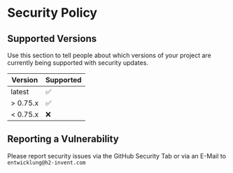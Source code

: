 # Security Policy

## Supported Versions

Use this section to tell people about which versions of your project are
currently being supported with security updates.

| Version | Supported          |
| ------- | ------------------ |
| latest   | :white_check_mark: |
| > 0.75.x   | :white_check_mark: |
| < 0.75.x   | :x:                |

## Reporting a Vulnerability


Please report security issues via the GitHub Security Tab or via an E-Mail to `entwicklung@h2-invent.com`
